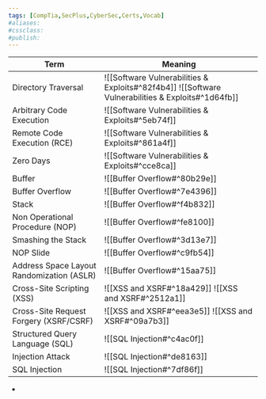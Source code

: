 ```yaml
---
tags: [CompTia,SecPlus,CyberSec,Certs,Vocab]
#aliases:
#cssclass:
#publish:
---
```


| Term                                      | Meaning                                                                                           |
| ----------------------------------------- | ------------------------------------------------------------------------------------------------- |
| Directory Traversal                       | ![[Software Vulnerabilities & Exploits#^82f4b4]] ![[Software Vulnerabilities & Exploits#^1d64fb]] |
| Arbitrary Code Execution                  | ![[Software Vulnerabilities & Exploits#^5eb74f]]                                                  |
| Remote Code Execution (RCE)               | ![[Software Vulnerabilities & Exploits#^861a4f]]                                                  |
| Zero Days                                 | ![[Software Vulnerabilities & Exploits#^cce8ca]]                                                  |
| Buffer                                    | ![[Buffer Overflow#^80b29e]]                                                                      |
| Buffer Overflow                           | ![[Buffer Overflow#^7e4396]]                                                                      |
| Stack                                     | ![[Buffer Overflow#^f4b832]]                                                                      |
| Non Operational Procedure (NOP)           | ![[Buffer Overflow#^fe8100]]                                                                      |
| Smashing the Stack                        | ![[Buffer Overflow#^3d13e7]]                                                                      |
| NOP Slide                                 | ![[Buffer Overflow#^c9fb54]]                                                                      |
| Address Space Layout Randomization (ASLR) | ![[Buffer Overflow#^15aa75]]                                                                      |
| Cross-Site Scripting (XSS)                | ![[XSS and XSRF#^18a429]] ![[XSS and XSRF#^2512a1]]                                               |
| Cross-Site Request Forgery (XSRF/CSRF)    | ![[XSS and XSRF#^eea3e5]] ![[XSS and XSRF#^09a7b3]]                                               |
| Structured Query Language (SQL)           | ![[SQL Injection#^c4ac0f]]                                                                        |
| Injection Attack                          | ![[SQL Injection#^de8163]]                                                                                                  |
 SQL Injection                             | ![[SQL Injection#^7df86f]]                                                                                                  |
-